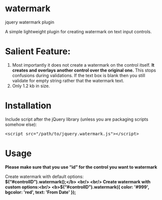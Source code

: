 watermark
=========
jquery watermark plugin

A simple lightweight plugin for creating watermark on text input controls. 

<h1>Salient Feature:</h1>

1.	Most importantly it does not create a watermark on the control itself. <b>It creates and overlays another control over the original one.</b> This stops confusions during validations. If the text box is blank then you still validate for empty string rather that the watermark text.<br/>
2.	Only 1.2 kb in size.

<h1>Installation</h1>

Include script after the jQuery library (unless you are packaging scripts somehow else):

<pre>&lt;script <span class=SpellE>src</span>=&quot;/path/to/jquery.watermark.js&quot;&gt;&lt;/script&gt;</pre>

<h1>Usage</h1>

<b>Please make sure that you use “id” for the control you want to watermark</b>

Create watermark with default options:<br/>
<b>$(“#controlID”).watermark();</b>
<br/>
<br/>
Create watermark with custom options:<br/>
<b>$(“#controlID”).watermark({ color: '#999', bgcolor: 'red', text: 'From Date' });</b>
